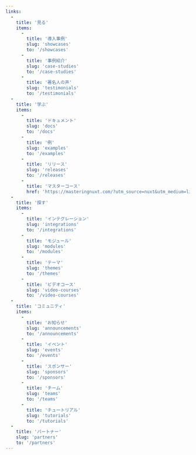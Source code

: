 ```yaml
---
links:
  -
    title: '見る'
    items:
      -
        title: '導入事例'
        slug: 'showcases'
        to: '/showcases'
      -
        title: '事例紹介'
        slug: 'case-studies'
        to: '/case-studies'
      -
        title: '著名人の声'
        slug: 'testimonials'
        to: '/testimonials'
  -
    title: '学ぶ'
    items:
      -
        title: 'ドキュメント'
        slug: 'docs'
        to: '/docs'
      -
        title: '例'
        slug: 'examples'
        to: '/examples'
      -
        title: 'リリース'
        slug: 'releases'
        to: '/releases'
      -
        title: 'マスターコース'
        href: 'https://masteringnuxt.com/?utm_source=nuxt&utm_medium=link&utm_campaign=nsite'
  -
    title: '探す'
    items:
      -
        title: 'インテグレーション'
        slug: 'integrations'
        to: '/integrations'
      -
        title: 'モジュール'
        slug: 'modules'
        to: '/modules'
      -
        title: 'テーマ'
        slug: 'themes'
        to: '/themes'
      -
        title: 'ビデオコース'
        slug: 'video-courses'
        to: '/video-courses'
  -
    title: 'コミュニティ'
    items:
      -
        title: 'お知らせ'
        slug: 'announcements'
        to: '/announcements'
      -
        title: 'イベント'
        slug: 'events'
        to: '/events'
      -
        title: 'スポンサー'
        slug: 'sponsors'
        to: '/sponsors'
      -
        title: 'チーム'
        slug: 'teams'
        to: '/teams'
      -
        title: 'チュートリアル'
        slug: 'tutorials'
        to: '/tutorials'
  -
    title: 'パートナー'
    slug: 'partners'
    to: '/partners'
---
```

